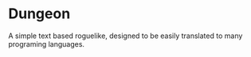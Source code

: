 # Dungeon
A simple text based roguelike, designed to be easily translated to many programing languages.
